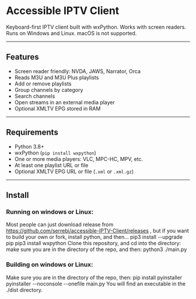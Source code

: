 # Accessible IPTV Client

Keyboard-first IPTV client built with wxPython. Works with screen readers. Runs on Windows and Linux. macOS is not supported.

---

## Features

- Screen reader friendly: NVDA, JAWS, Narrator, Orca
- Reads M3U and M3U Plus playlists
- Add or remove playlists
- Group channels by category
- Search channels
- Open streams in an external media player
- Optional XMLTV EPG stored in RAM

---

## Requirements

- Python 3.8+
- wxPython (`pip install wxpython`)
- One or more media players: VLC, MPC-HC, MPV, etc.
- At least one playlist URL or file
- Optional XMLTV EPG URL or file (`.xml` or `.xml.gz`)

---

## Install

### Running on windows or Linux:
Most people can just download release from https://github.com/serrebi/accessible-IPTV-Client/releases
, but if you want to build your own or fork, install python, and then...
pip3 install --upgrade pip
pip3 install wxpython
Clone this repository, and cd into the directory: make sure you are in the directory of the repo, and then:
python3 ./main.py
### Building on windows or Linux:
Make sure you are in the directory of the repo, then:
pip install pyinstaller
pyinstaller --noconsole --onefile main.py
You will find an executable in the ./dist directory.
